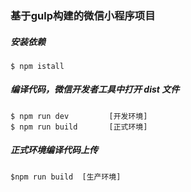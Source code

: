 ### 基于gulp构建的微信小程序项目

##### 安装依赖

```
$ npm istall
```

##### 编译代码，微信开发者工具中打开 dist 文件

```
$ npm run dev         [开发环境]
$ npm run build       [正式环境]
```

##### 正式环境编译代码上传

```
$npm run build  [生产环境]
```